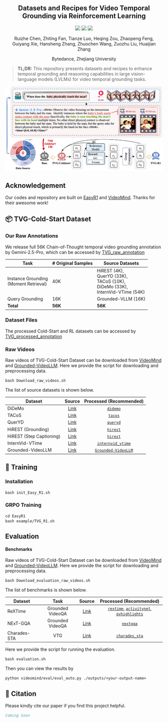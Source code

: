 
<h2 align="center">Datasets and Recipes for Video Temporal Grounding via
Reinforcement Learning</h2>

<p align="center">
  <a href="https://arxiv.org/abs/" target="_blank"><img src="https://img.shields.io/badge/arXiv-2507.2341-red"></a>
  <a href="https://huggingface.co/collections/RuizheChen/tvg-r1-68820771aef4c59bad76aebf" target="_blank"><img src="https://img.shields.io/badge/%F0%9F%A4%97%20Hugging%20Face-Model-blue"></a>
  <a href="https://huggingface.co/datasets/RuizheChen/TVG_processed_data" target="_blank"><img src="https://img.shields.io/badge/%F0%9F%A4%97%20Hugging%20Face-Dataset-orange"></a>
</p>


<p align="center">
  Ruizhe Chen, Zhiting Fan, Tianze Luo, Heqing Zou, Zhaopeng Feng, Guiyang Xie, Hansheng Zhang, Zhuochen Wang, Zuozhu Liu, Huaijian Zhang 
  <p align="center">Bytedance, Zhejiang University</p>
</p>


> **TL;DR:** This repository presents datasets and recipes to enhance temporal grounding and reasoning capabilities in large vision-language models (LVLMs) for video temporal grounding tasks.


<p align="center"><img width="750" src="images/VTG_R1_pipeline.png"></p>

##  Acknowledgement

Our codes and repository are built on [EasyR1](https://github.com/hiyouga/EasyR1) and [VideoMind](https://github.com/yeliudev/VideoMind). Thanks for their awesome work!

## 📦 TVG-Cold-Start Dataset

### Our Raw Annotations

We release full 56K Chain-of-Thought temporal video grounding annotation by Gemini-2.5-Pro, which can be accessed by [TVG_raw_annotation](https://huggingface.co/datasets/RuizheChen/TVG_raw_annotation)

| Task                                         | # Original Samples | Source Datasets                                                                                                  |
|----------------------------------------------|-------------------|------------------------------------------------------------------------------------------------------------------|
| Instance Grounding <br/>(Moment Retrieval)   | 40K               | HiREST (4K),<br/>QuerYD (33K),<br/>TACoS (10K),<br/>DiDeMo (33K),<br/>InternVid-VTime (54K)   |
| Query Grounding                             | 16K               | Grounded-VLLM (16K)                                                                                          |
| **Total**                                   | **56K**           | **56K**                                                                                                                 |


### Dataset Files

The processed Cold-Start and RL datasets can be accessed by [TVG_processed_annotation](https://huggingface.co/datasets/RuizheChen/TVG_processed_data)


### Raw Videos
Raw videos of TVG-Cold-Start Dataset can be downloaded from [VideoMind](https://huggingface.co/datasets/yeliudev/VideoMind-Dataset) and [Grounded-VideoLLM](https://huggingface.co/datasets/WHB139426/Grounded-VideoLLM).
Here we provide the script for downloading and preprocessing data.

```shell
bash Download_raw_videos.sh
```

The list of source datasets is shown below.

| Dataset | Source | Processed (Recommended) |
|-|:-:|:-:|
| DiDeMo | [Link](https://github.com/LisaAnne/LocalizingMoments/) | [`didemo`](https://huggingface.co/datasets/yeliudev/VideoMind-Dataset/tree/main/didemo) |
| TACoS | [Link](https://www.mpi-inf.mpg.de/departments/computer-vision-and-machine-learning/research/vision-and-language/tacos-multi-level-corpus) | [`tacos`](https://huggingface.co/datasets/yeliudev/VideoMind-Dataset/tree/main/tacos) |
| QuerYD | [Link](https://www.robots.ox.ac.uk/~vgg/data/queryd/) | [`queryd`](https://huggingface.co/datasets/yeliudev/VideoMind-Dataset/tree/main/queryd) |
| HiREST (Grounding) | [Link](https://github.com/j-min/HiREST) | [`hirest`](https://huggingface.co/datasets/yeliudev/VideoMind-Dataset/tree/main/hirest) |
| HiREST (Step Captioning) | [Link](https://github.com/j-min/HiREST) | [`hirest`](https://huggingface.co/datasets/yeliudev/VideoMind-Dataset/tree/main/hirest) |
| InternVid-VTime | [Link](https://github.com/OpenGVLab/InternVideo/tree/main/Data/InternVid) | [`internvid_vtime`](https://huggingface.co/datasets/yeliudev/VideoMind-Dataset/tree/main/internvid_vtime) |
| Grounded-VideoLLM | [Link](https://huggingface.co/datasets/WHB139426/Grounded-VideoLLM) | [`Grounded-VideoLLM`](https://huggingface.co/datasets/WHB139426/Grounded-VideoLLM) |

## 🚀 Training

### Installation
```shell
bash init_Easy_R1.sh
```

### GRPO Training
```shell
cd EasyR1
bash example/TVG_R1.sh
```


## Evaluation

#### Benchmarks

Raw videos of TVG-Cold-Start Dataset can be downloaded from [VideoMind](https://huggingface.co/datasets/yeliudev/VideoMind-Dataset) and [Grounded-VideoLLM](https://huggingface.co/datasets/WHB139426/Grounded-VideoLLM).
Here we provide the script for downloading and preprocessing data.

```shell
bash Download_evaluation_raw_videos.sh
```

The list of benchmarks is shown below.

| Dataset | Task | Source | Processed (Recommended) |
|-|:-:|:-:|:-:|
| ReXTime | Grounded VideoQA | [Link](https://github.com/ReXTime/ReXTime) | [`rextime`](https://huggingface.co/datasets/yeliudev/VideoMind-Dataset/tree/main/rextime), [`activitynet`](https://huggingface.co/datasets/yeliudev/VideoMind-Dataset/tree/main/activitynet), [`qvhighlights`](https://huggingface.co/datasets/yeliudev/VideoMind-Dataset/tree/main/qvhighlights) |
| NExT-GQA | Grounded VideoQA | [Link](https://github.com/doc-doc/NExT-GQA) | [`nextgqa`](https://huggingface.co/datasets/yeliudev/VideoMind-Dataset/tree/main/nextgqa) |
| Charades-STA | VTG | [Link](https://github.com/jiyanggao/TALL) | [`charades_sta`](https://huggingface.co/datasets/yeliudev/VideoMind-Dataset/tree/main/charades_sta) |

Here we provide the script for running the evaluation.

```shell
bash evaluation.sh
```

Then you can view the results by

```shell
python videomind/eval/eval_auto.py ./outputs/<your-output-name>
```



## 📖 Citation

Please kindly cite our paper if you find this project helpful.

```bibtex
Coming Soon
```

